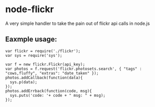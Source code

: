 # node-flickr

A very simple handler to take the pain out of flickr api calls in node.js

## Eaxmple usage:

    var flickr = require('./flickr');
    var sys = require('sys');

    var f = new flickr.Flickr(api_key);
    var photos = f.request('flickr.photosets.search', { "tags" : "cows,fluffy", "extras": "date_taken" });
    photos.addCallback(function(data){
      sys.p(data);
    });
    photos.addErrback(function(code, msg){
      sys.puts('code: '+ code + " msg: " + msg);
    });

